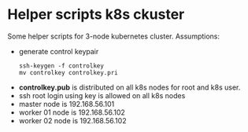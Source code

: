 # Helper scripts k8s ckuster
Some helper scripts for 3-node kubernetes cluster.
Assumptions: 
* generate control keypair
  ```
  ssh-keygen -f controlkey
  mv controlkey controlkey.pri
  ```
* __controlkey.pub__ is distributed on all k8s nodes for root and k8s user.
* ssh root login using key is allowed on all k8s nodes
* master node is 192.168.56.101
* worker 01 node is 192.168.56.102
* worker 02 node is 192.168.56.102

